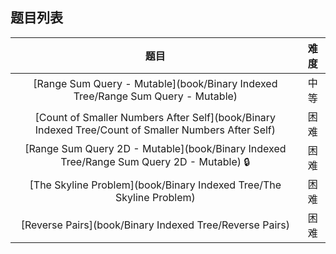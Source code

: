 ## 题目列表  
| 题目 | 难度 |  
|:---:|:---:|  
| [Range Sum Query - Mutable](book/Binary Indexed Tree/Range Sum Query - Mutable) | 中等 |   
| [Count of Smaller Numbers After Self](book/Binary Indexed Tree/Count of Smaller Numbers After Self) | 困难 |   
| [Range Sum Query 2D - Mutable](book/Binary Indexed Tree/Range Sum Query 2D - Mutable) :lock: | 困难 |   
| [The Skyline Problem](book/Binary Indexed Tree/The Skyline Problem) | 困难 |   
| [Reverse Pairs](book/Binary Indexed Tree/Reverse Pairs) | 困难 |   
